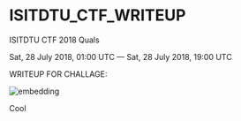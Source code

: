 # ISITDTU_CTF_WRITEUP


ISITDTU CTF 2018 Quals

Sat, 28 July 2018, 01:00 UTC — Sat, 28 July 2018, 19:00 UTC

WRITEUP FOR CHALLAGE:

![embedding](https://github.com/dn9guy3n/ISITDTU_CTF_WRITEUP/tree/master/embedding)

Cool
